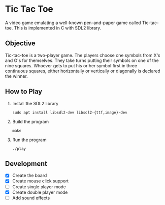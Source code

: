 # Tic Tac Toe

A video game emulating a well-known pen-and-paper game called
Tic-tac-toe. This is implemented in C with SDL2 library.

## Objective

Tic-tac-toe is a two-player game. The players choose one symbols from
X's and O's for themselves. They take turns putting their symbols on
one of the nine squares. Whoever gets to put his or her symbol first
in three continuous squares, either horizontally or vertically or
diagonally is declared the winner.

## How to Play

1. Install the SDL2 library

    ```
    sudo apt install libsdl2-dev libsdl2-{ttf,image}-dev
    ```

2. Build the program

    ```
    make
    ```

3. Run the program

    ```
    ./play
    ```


## Development

* [x] Create the board
* [x] Create mouse click support
* [ ] Create single player mode
* [x] Create double player mode
* [ ] Add sound effects
